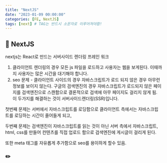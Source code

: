 ```yaml
---
title: "NextJS"
date: "2023-01-09 00:00:00"
categories: [FE, NextJS]
tags: [next] # TAG는 반드시 소문자로 이루어져야함!
---
```


## 📌 NextJS

nextjs는 React로 만드는 서버사이드 렌더링 프레인 워크

1. 클라이언트 렌더링의 경우 모든 js 파일을 로드하고 사용자는 웹을 보게된다. 이때까지 사용자는 많은 시간을 대기해야 합니다.
2. seo 문제 - 클라이언트 사이드의 경우 자바스크립트가 로드 되지 않은 경우 아무런 정보를 보이지 않는다. 구글의 검색엔진의 경우 자바스크립트가 로드되지 않은 페이지를 검색엔진으로 스캔함으로 결론적으로 검색에 아무 페이지도 걸리지 않게 됨.
   이 두가지를 해결하는 것이 서버사이드렌더링(SSR)입니다.

첫번째 문제는 서버에서 자바스크립트를 로딩함으로 클라이언트 측에서는 자바스크립트를 로딩하는 시간이 줄어들게 되고,

두번째 문제는 검색엔진이 자바스크립트를 읽는 것이 아닌 서버 측에서 자바스크립트, html, css를 만들어 컨텐츠를 직접 업로드 함으로 검색엔진에 게시글이 걸리게 된다.

또한 meta 태그를 자유롭게 추가함으로 seo를 용이하게 할수 있음.

### ✏️
